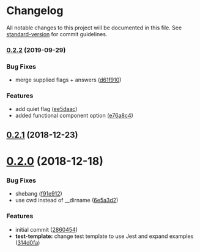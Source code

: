 # Changelog

All notable changes to this project will be documented in this file. See [standard-version](https://github.com/conventional-changelog/standard-version) for commit guidelines.

### [0.2.2](https://github.com/belsrc/vue-gen/compare/v0.2.1...v0.2.2) (2019-09-29)


### Bug Fixes

* merge supplied flags + answers ([d61f910](https://github.com/belsrc/vue-gen/commit/d61f910))


### Features

* add quiet flag ([ee5daac](https://github.com/belsrc/vue-gen/commit/ee5daac))
* added functional component option ([e76a8c4](https://github.com/belsrc/vue-gen/commit/e76a8c4))

## [0.2.1](https://github.com/belsrc/vue-gen/compare/v0.2.0...v0.2.1) (2018-12-23)



# [0.2.0](https://github.com/belsrc/vue-gen/compare/2860454...v0.2.0) (2018-12-18)


### Bug Fixes

* shebang ([f91e912](https://github.com/belsrc/vue-gen/commit/f91e912))
* use cwd instead of __dirname ([6e5a3d2](https://github.com/belsrc/vue-gen/commit/6e5a3d2))


### Features

* initial commit ([2860454](https://github.com/belsrc/vue-gen/commit/2860454))
* **test-template:** change test template to use Jest and expand examples ([314d0fa](https://github.com/belsrc/vue-gen/commit/314d0fa))
